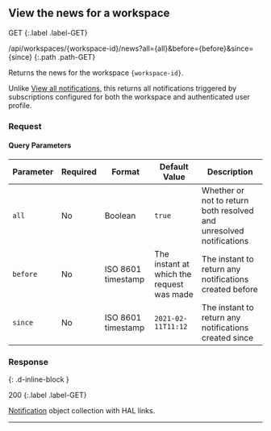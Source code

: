 ## View the news for a workspace

GET
{:.label .label-GET}

/api/workspaces/{workspace-id}/news?all={all}&before={before}&since={since}
{:.path .path-GET}

Returns the news for the workspace `{workspace-id}`.

Unlike [View all notifications](notifications#view-all-notifications), this returns all notifications triggered by subscriptions configured for both the workspace and authenticated user profile.

### Request
#### Query Parameters

Parameter | Required | Format | Default Value | Description
--------- | -------- | ------ | ------------- | -----------
`all` | No | Boolean | `true` | Whether or not to return both resolved and unresolved notifications
`before` | No | ISO 8601 timestamp | The instant at which the request was made | The instant to return any notifications created before
`since` | No | ISO 8601 timestamp | `2021-02-11T11:12` | The instant to return any notifications created since

### Response
{: .d-inline-block }

200
{:.label .label-GET}

[Notification](notifications#notification) object collection with HAL links.

---
